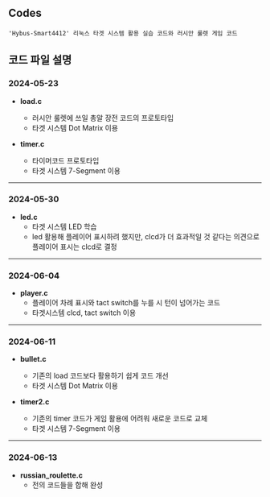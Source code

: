 ## **Codes**

	'Hybus-Smart4412' 리눅스 타겟 시스템 활용 실습 코드와 러시안 룰렛 게임 코드

## **코드 파일 설명**

### **2024-05-23**

* **load.c**
	* 러시안 룰렛에 쓰일 총알 장전 코드의 프로토타입
   	* 타겟 시스템 Dot Matrix 이용
   
* **timer.c**
  	* 타이머코드 프로토타입
  	* 타겟 시스템 7-Segment 이용
---

### **2024-05-30**

* **led.c**
  	* 타겟 시스템 LED 학습
  	* led 활용해 플레이어 표시하려 했지만, clcd가 더 효과적일 것 같다는 의견으로 플레이어 표시는 clcd로 결정

---

### **2024-06-04**

* **player.c**
  	* 플레이어 차례 표시와 tact switch를 누를 시 턴이 넘어가는 코드
  	* 타겟시스템 clcd, tact switch 이용

---

### **2024-06-11**

* **bullet.c**
	* 기존의 load 코드보다 활용하기 쉽게 코드 개선
   	* 타겟 시스템 Dot Matrix 이용
  
* **timer2.c**
	* 기존의 timer 코드가 게임 활용에 어려워 새로운 코드로 교체
  	* 타겟 시스템 7-Segment 이용
---

### **2024-06-13**

* **russian_roulette.c**
  	* 전의 코드들을 합해 완성
